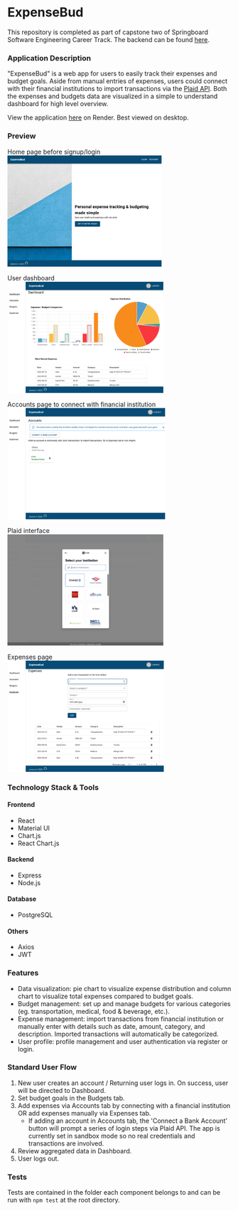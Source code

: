 # ExpenseBud

This repository is completed as part of capstone two of Springboard Software Engineering Career Track. The backend can be found [here](https://github.com/hsiangj/capstone-two-backend "ExpenseBud Backend"). 

### Application Description
"ExpenseBud" is a web app for users to easily track their expenses and budget goals. Aside from manual entries of expenses, users could connect with their financial institutions to import transactions via the [Plaid API](https://plaid.com/docs/). Both the expenses and budgets data are visualized in a simple to understand dashboard for high level overview. 

View the application [here](https://expensebud.onrender.com/ "ExpenseBud") on Render. Best viewed on desktop. 

### Preview
Home page before signup/login    
<img src="/public/screenshots/home.png" alt="ExpenseBud homepage" width="auto" height="250px">

User dashboard  
<img src="/public/screenshots/dashboard.png" alt="ExpenseBud dashboard" width="auto" height="250px">

Accounts page to connect with financial institution   
<img src="/public/screenshots/accounts.png" alt="ExpenseBud accounts page" width="auto" height="250px">

Plaid interface  
<img src="/public/screenshots/plaid.png" alt="Plaid link" width="auto" height="250px">

Expenses page  
<img src="/public/screenshots/expenses.png" alt="ExpenseBud expenses page" width="auto" height="250px">

### Technology Stack & Tools
#### Frontend
* React
* Material UI
* Chart.js
* React Chart.js
#### Backend
* Express
* Node.js
#### Database
* PostgreSQL
#### Others
* Axios
* JWT

### Features
* Data visualization: pie chart to visualize expense distribution and column chart to visualize total expenses compared to budget goals.
* Budget management: set up and manage budgets for various categories (eg. transportation, medical, food & beverage, etc.).
* Expense management: import transactions from financial institution or manually enter with details such as date, amount, category, and description. Imported transactions will automatically be categorized. 
* User profile: profile management and user authentication via register or login.

### Standard User Flow
1. New user creates an account / Returning user logs in. On success, user will be directed to Dashboard. 
2. Set budget goals in the Budgets tab.
3. Add expenses via Accounts tab by connecting with a financial institution OR add expenses manually via Expenses tab. 
    * If adding an account in Accounts tab, the 'Connect a Bank Account' button will prompt a series of login steps via Plaid API. The app is currently set in sandbox mode so no real credentials and transactions are involved. 
4. Review aggregated data in Dashboard. 
5. User logs out.

### Tests
Tests are contained in the folder each component belongs to and can be run with `npm test` at the root directory. 



